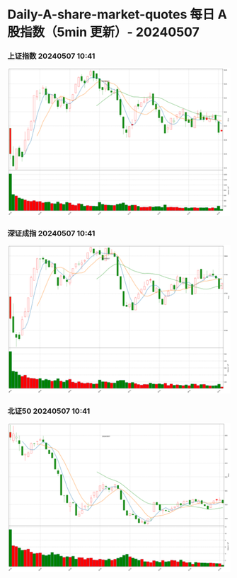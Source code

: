 
# Daily-A-share-market-quotes 每日 A 股指数（5min 更新）- 20240507

### 上证指数 20240507 10:41
![](./fig/2024/5/20240507-sh000001.png)

### 深证成指 20240507 10:41
![](./fig/2024/5/20240507-sz399001.png)

### 北证50 20240507 10:41
![](./fig/2024/5/20240507-bj899050.png)
